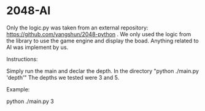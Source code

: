 # 2048-AI

Only the logic.py was taken from an external repository: https://github.com/yangshun/2048-python .
We only used the logic from the library to use the game engine and display the boad. Anything related to AI was implement by us.

Instructions:

Simply run the main and declar the depth. In the directory "python ./main.py 'depth'"
The depths we tested were 3 and 5.

Example:

python  ./main.py  3
